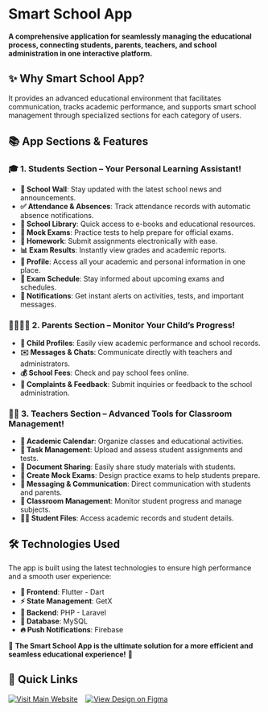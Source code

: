 # Smart School App

**A comprehensive application for seamlessly managing the educational process, connecting students, parents, teachers, and school administration in one interactive platform.**

## ✨ Why Smart School App?

It provides an advanced educational environment that facilitates communication, tracks academic performance, and supports smart school management through specialized sections for each category of users.

## 📚 App Sections & Features

### 🎓 1. Students Section – Your Personal Learning Assistant!
- **📢 School Wall**: Stay updated with the latest school news and announcements.
- **✅ Attendance & Absences**: Track attendance records with automatic absence notifications.
- **📖 School Library**: Quick access to e-books and educational resources.
- **📝 Mock Exams**: Practice tests to help prepare for official exams.
- **📌 Homework**: Submit assignments electronically with ease.
- **📊 Exam Results**: Instantly view grades and academic reports.
- **👤 Profile**: Access all your academic and personal information in one place.
- **📅 Exam Schedule**: Stay informed about upcoming exams and schedules.
- **🔔 Notifications**: Get instant alerts on activities, tests, and important messages.

### 👨‍👩‍👧‍👦 2. Parents Section – Monitor Your Child’s Progress!
- **📂 Child Profiles**: Easily view academic performance and school records.
- **✉️ Messages & Chats**: Communicate directly with teachers and administrators.
- **💰 School Fees**: Check and pay school fees online.
- **📢 Complaints & Feedback**: Submit inquiries or feedback to the school administration.

### 👩‍🏫 3. Teachers Section – Advanced Tools for Classroom Management!
- **📆 Academic Calendar**: Organize classes and educational activities.
- **📂 Task Management**: Upload and assess student assignments and tests.
- **📄 Document Sharing**: Easily share study materials with students.
- **📝 Create Mock Exams**: Design practice exams to help students prepare.
- **📩 Messaging & Communication**: Direct communication with students and parents.
- **🏫 Classroom Management**: Monitor student progress and manage subjects.
- **👨‍🎓 Student Files**: Access academic records and student details.

## 🛠️ Technologies Used

The app is built using the latest technologies to ensure high performance and a smooth user experience:
- **📱 Frontend**: Flutter - Dart
- **⚡ State Management**: GetX
- **🔗 Backend**: PHP - Laravel
- **💾 Database**: MySQL
- **🔥 Push Notifications**: Firebase

🔹 **The Smart School App is the ultimate solution for a more efficient and seamless educational experience!** 🚀

## 🔗 Quick Links

[![Visit Main Website](https://img.shields.io/badge/Visit%20Website-Dark%20Blue?style=for-the-badge)](https://smart-school.co/en) &nbsp;&nbsp;
[![View Design on Figma](https://img.shields.io/badge/View%20on%20Figma-Orange?style=for-the-badge)](https://www.figma.com/design/dw0N0tQcsviawZ2eOqyBxK/school-project?node-id=2080-4027&p=f)

